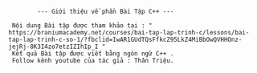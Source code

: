             --- Giới thiệu về phần Bài Tập C++ ---
            
     Nội dung Bài tập được tham khảo tại : " https://braniumacademy.net/courses/bai-tap-lap-trinh-c/lessons/bai-tap-lap-trinh-c-so-1/?fbclid=IwAR1GUdTQsFfkcZ95LkZ4MiBbOwQVHHOnz-jejRj-8K3I4zo7etzIZIhIp_I "
     Kết quả Bài tập được viết bằng ngôn ngữ C++ .
     Follow kênh youtube của tác giả : Thân Triệu.
